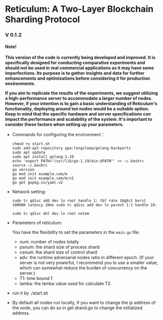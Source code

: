 <!-- @format -->

# Reticulum: A Two-Layer Blockchain Sharding Protocol

### V 0.1.2

#### Note!

**This version of the code is currently being developed and improved. It is specifically designed for conducting comparative experiments and should not be used in real commercial applications as it may have some imperfections. Its purpose is to gather insights and data for further enhancements and optimizations before considering it for production environments.**

**If you aim to replicate the results of the experiments, we suggest utilizing a high-performance server to accommodate a larger number of nodes. However, if your intention is to gain a basic understanding of Reticulum's functionality, deploying around ten nodes would be a suitable option. Keep in mind that the specific hardware and server specifications can impact the performance and scalability of the system. It's important to consider these factors when setting up your parameters.**

- Commands for configuring the environment：

  ```
  chmod +x start.sh
  sudo add-apt-repository ppa:longsleep/golang-backports
  sudo apt update
  sudo apt install golang-1.19
  echo 'export PATH="/usr/lib/go-1.19/bin:$PATH"' >> ~/.bashrc
  source ~/.bashrc
  go version
  go mod init example.com/m
  go mod init example.com/m/v2
  go get gopkg.in/yaml.v2
  ```

- Network setting:

  ```
  sudo tc qdisc add dev lo root handle 1: tbf rate 10gbit burst 100000 latency 20ms sudo tc qdisc add dev lo parent 1:1 handle 10:

  sudo tc qdisc del dev lo root netem
  ```

- Parameters of reticulum:

  You have the flexibility to set the parameters in the `main.go` file.

  - num: number of nodes totally
  - psnum: the shard size of process shard
  - csnum: the shard size of control shard
  - adv: the runtime adversarial nodes ratio in different epoch. (If your server is not very powerful, I recommend you to use a smaller value, which can somewhat reduce the burden of concurrency on the server.)
  - T1: time bound 1
  - lamba: the lamba value used for calculate T2.

- run it by ./start.sh
- By default all nodes run locally, if you want to change the ip address of the node, you can do so in get drand.go to change the initialized address.
